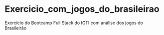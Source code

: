 # Exercicio_com_jogos_do_brasileirao
Exercício do Bootcamp Full Stack do IGTI com análise dos jogos do Brasileirão
